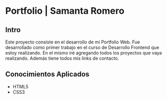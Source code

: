 # Portfolio | Samanta Romero
## Intro
Este proyecto consiste en el desarrollo de mi Portfolio Web.
Fue desarrollado como primer trabajo en el curso de Desarrollo Frontend que estoy realizando. En el mismo iré agregando todos los proyectos que vaya realizando. Además tiene todos mis links de contacto.
## Conocimientos Aplicados
- HTML5
- CSS3
